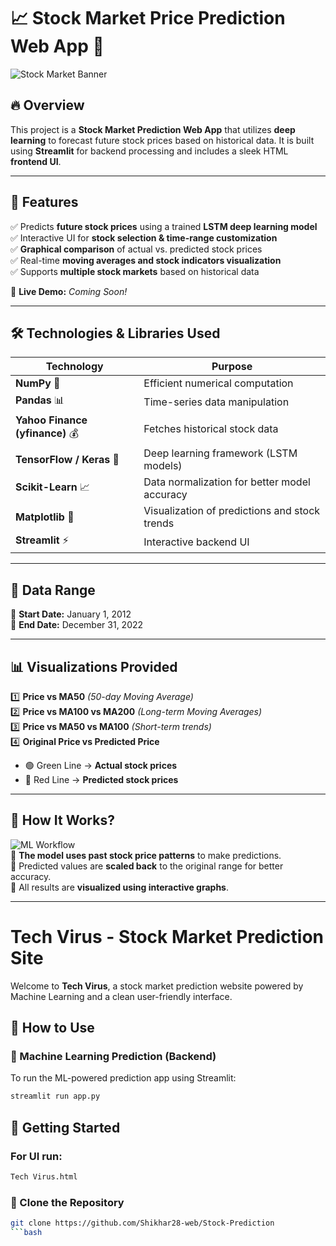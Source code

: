 # 📈 Stock Market Price Prediction Web App 🚀  
![Stock Market Banner](https://media3.giphy.com/media/qgQUggAC3Pfv687qPC/giphy.gif)

## 🔥 Overview
This project is a **Stock Market Prediction Web App** that utilizes **deep learning** to forecast future stock prices based on historical data. It is built using **Streamlit** for backend processing and includes a sleek HTML **frontend UI**.

---

## 🌟 Features
✅ Predicts **future stock prices** using a trained **LSTM deep learning model**  
✅ Interactive UI for **stock selection & time-range customization**  
✅ **Graphical comparison** of actual vs. predicted stock prices  
✅ Real-time **moving averages and stock indicators visualization**  
✅ Supports **multiple stock markets** based on historical data  

🔹 **Live Demo:** _Coming Soon!_

---

## 🛠 Technologies & Libraries Used
| Technology | Purpose |
|------------|----------|
| **NumPy** 🧮 | Efficient numerical computation |
| **Pandas** 📊 | Time-series data manipulation |
| **Yahoo Finance (yfinance)** 💰 | Fetches historical stock data |
| **TensorFlow / Keras** 🧠 | Deep learning framework (LSTM models) |
| **Scikit-Learn** 📈 | Data normalization for better model accuracy |
| **Matplotlib** 🎨 | Visualization of predictions and stock trends |
| **Streamlit** ⚡ | Interactive backend UI |

---

## 📅 Data Range
📆 **Start Date:** January 1, 2012  
📆 **End Date:** December 31, 2022  

---

## 📊 Visualizations Provided
1️⃣ **Price vs MA50** *(50-day Moving Average)*  
2️⃣ **Price vs MA100 vs MA200** *(Long-term Moving Averages)*  
3️⃣ **Price vs MA50 vs MA100** *(Short-term trends)*  
4️⃣ **Original Price vs Predicted Price**  
   - 🟢 Green Line → **Actual stock prices**  
   - 🔴 Red Line → **Predicted stock prices**  

---

## 🔄 How It Works?
![ML Workflow](https://media.tenor.com/scJmHcoziLYAAAAi/kelvin-working-from-home.gif)<br>
📌 **The model uses past stock price patterns** to make predictions.  
📌 Predicted values are **scaled back** to the original range for better accuracy.  
📌 All results are **visualized using interactive graphs**.

---
# Tech Virus - Stock Market Prediction Site

Welcome to **Tech Virus**, a stock market prediction website powered by Machine Learning and a clean user-friendly interface.

## 🚀 How to Use

### 🔮 Machine Learning Prediction (Backend)
To run the ML-powered prediction app using Streamlit:

```bash
streamlit run app.py
```

## 🚀 Getting Started
### For UI run:
```bash
Tech Virus.html
```
### 🔹 Clone the Repository
```bash
git clone https://github.com/Shikhar28-web/Stock-Prediction
```bash
